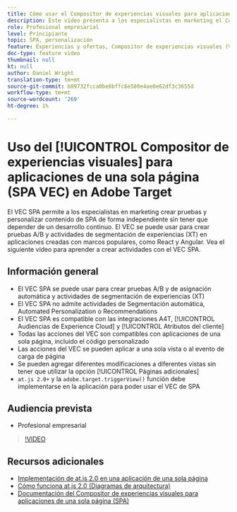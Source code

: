 ```yaml
---
title: Cómo usar el Compositor de experiencias visuales para aplicaciones de una sola página (SPA VEC)
description: Este vídeo presenta a los especialistas en marketing el Compositor de experiencias visuales de Adobe Target para aplicaciones de una sola página (SPA VEC). Vea este vídeo para aprender a crear actividades utilizando el VEC SPA.
role: Profesional empresarial
level: Principiante
topic: SPA, personalización
feature: Experiencias y ofertas, Compositor de experiencias visuales (VEC)
doc-type: feature video
thumbnail: null
kt: null
author: Daniel Wright
translation-type: tm+mt
source-git-commit: b89732fcca0be8bffc6e580e4ae0e62df3c3655d
workflow-type: tm+mt
source-wordcount: '269'
ht-degree: 1%

---
```



# Uso del [!UICONTROL Compositor de experiencias visuales] para aplicaciones de una sola página (SPA VEC) en Adobe Target

El VEC SPA permite a los especialistas en marketing crear pruebas y personalizar contenido de SPA de forma independiente sin tener que depender de un desarrollo continuo. El VEC se puede usar para crear pruebas A/B y actividades de segmentación de experiencias (XT) en aplicaciones creadas con marcos populares, como React y Angular. Vea el siguiente vídeo para aprender a crear actividades con el VEC SPA.

## Información general

* El VEC SPA se puede usar para crear pruebas A/B y de asignación automática y actividades de segmentación de experiencias (XT)
* El VEC SPA no admite actividades de Segmentación automática, Automated Personalization o Recommendations
* El VEC SPA es compatible con las integraciones A4T, [!UICONTROL Audiencias de Experience Cloud] y [!UICONTROL Atributos del cliente]
* Todas las acciones del VEC son compatibles con aplicaciones de una sola página, incluido el código personalizado
* Las acciones del VEC se pueden aplicar a una sola vista o al evento de carga de página
* Se pueden agregar diferentes modificaciones a diferentes vistas sin tener que utilizar la opción [!UICONTROL Páginas adicionales]
* `at.js 2.0+` y la  `adobe.target.triggerView()` función debe implementarse en la aplicación para poder usar el VEC de SPA

## Audiencia prevista

* Profesional empresarial

>[!VIDEO](https://video.tv.adobe.com/v/26249?quality=12)


## Recursos adicionales

* [Implementación de at.js 2.0 en una aplicación de una sola página](../implementation/implement-atjs-20-in-a-single-page-application.md)
* [Cómo funciona at.js 2.0 (Diagramas de arquitectura)](../implementation/understanding-how-atjs-20-works.md)
* [Documentación del Compositor de experiencias visuales para aplicaciones de una sola página (SPA)](https://docs.adobe.com/help/en/target/using/experiences/spa-visual-experience-composer.html)